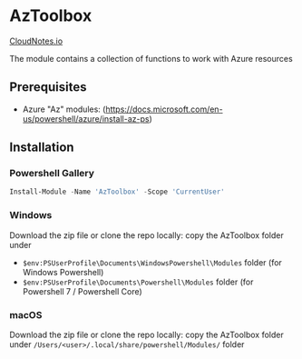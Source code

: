 # AzToolbox

[CloudNotes.io](https://www.cloudnotes.io)

The module contains a collection of functions to work with Azure resources

## Prerequisites

- Azure "Az" modules: (https://docs.microsoft.com/en-us/powershell/azure/install-az-ps)

## Installation

### Powershell Gallery

```powershell
Install-Module -Name 'AzToolbox' -Scope 'CurrentUser'
```

### Windows

Download the zip file or clone the repo locally: copy the AzToolbox folder under

- `$env:PSUserProfile\Documents\WindowsPowershell\Modules` folder (for Windows Powershell)
- `$env:PSUserProfile\Documents\Powershell\Modules` folder (for Powershell 7 / Powershell Core)

### macOS

Download the zip file or clone the repo locally: copy the AzToolbox folder under `/Users/<user>/.local/share/powershell/Modules/` folder
